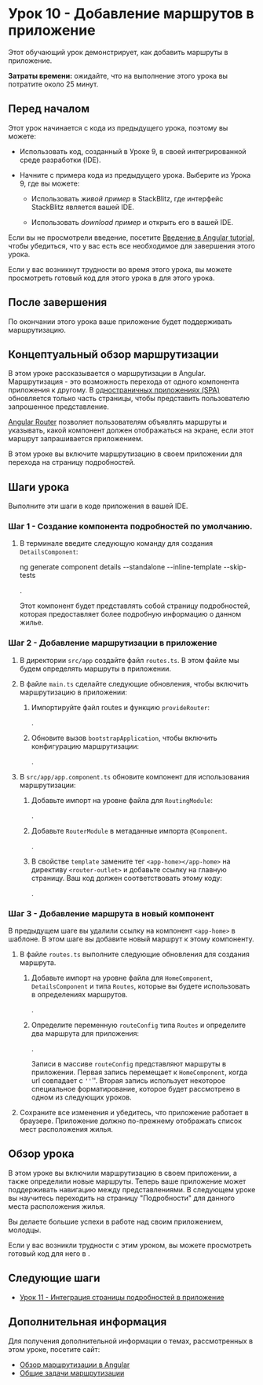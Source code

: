 # Урок 10 - Добавление маршрутов в приложение

Этот обучающий урок демонстрирует, как добавить маршруты в приложение.

**Затраты времени:** ожидайте, что на выполнение этого урока вы потратите около 25 минут.

## Перед началом

Этот урок начинается с кода из предыдущего урока, поэтому вы можете:

-   Использовать код, созданный в Уроке 9, в своей интегрированной среде разработки (IDE).

-   Начните с примера кода из предыдущего урока. Выберите <live-example name="first-app-lesson-09"></live-example> из Урока 9, где вы можете:

    -   Использовать _живой пример_ в StackBlitz, где интерфейс StackBlitz является вашей IDE.

    -   Использовать _download пример_ и открыть его в вашей IDE.

Если вы не просмотрели введение, посетите [Введение в Angular tutorial](first-app.md), чтобы убедиться, что у вас есть все необходимое для завершения этого урока.

Если у вас возникнут трудности во время этого урока, вы можете просмотреть готовый код для этого урока в <live-example></live-example> для этого урока.

## После завершения

По окончании этого урока ваше приложение будет поддерживать маршрутизацию.

## Концептуальный обзор маршрутизации

<!-- markdownLint-disable MD001 -->

В этом уроке рассказывается о маршрутизации в Angular. Маршрутизация - это возможность перехода от одного компонента приложения к другому. В [одностраничных приложениях (SPA)](router-tutorial.md#using-angular-routes-in-a-single-page-application) обновляется только часть страницы, чтобы представить пользователю запрошенное представление.

[Angular Router](router-tutorial.md) позволяет пользователям объявлять маршруты и указывать, какой компонент должен отображаться на экране, если этот маршрут запрашивается приложением.

В этом уроке вы включите маршрутизацию в своем приложении для перехода на страницу подробностей.

## Шаги урока

Выполните эти шаги в коде приложения в вашей IDE.

### Шаг 1 - Создание компонента подробностей по умолчанию.

1. В терминале введите следующую команду для создания `DetailsComponent`:

    <code-example format="shell" language="shell">

    ng generate component details --standalone --inline-template --skip-tests

    </code-example>.

    Этот компонент будет представлять собой страницу подробностей, которая предоставляет более подробную информацию о данном жилье.

### Шаг 2 - Добавление маршрутизации в приложение

1.  В директории `src/app` создайте файл `routes.ts`. В этом файле мы будем определять маршруты в приложении.

1.  В файле `main.ts` сделайте следующие обновления, чтобы включить маршрутизацию в приложении:

    1.  Импортируйте файл routes и функцию `provideRouter`:

        <code-example header="Import routing details in src/main.ts" path="first-app-lesson-10/src/main.ts" region="add-router-imports"></code-example>.

    1.  Обновите вызов `bootstrapApplication`, чтобы включить конфигурацию маршрутизации:

        <code-example header="Add router configuration in src/main.ts" path="first-app-lesson-10/src/main.ts" region="add-router-config"></code-example>.

1.  В `src/app/app.component.ts` обновите компонент для использования маршрутизации:

    1.  Добавьте импорт на уровне файла для `RoutingModule`:

        <code-example header="Import RouterModule in src/app/app.component.ts" path="first-app-lesson-10/src/app/app.component.ts" region="import-router-module"></code-example>.

    1.  Добавьте `RouterModule` в метаданные импорта `@Component`.

        <code-example header="Import RouterModule in src/app/app.component.ts" path="first-app-lesson-10/src/app/app.component.ts" region="import-router-module-deco"></code-example>.

    1.  В свойстве `template` замените тег `<app-home></app-home>` на директиву `<router-outlet>` и добавьте ссылку на главную страницу. Ваш код должен соответствовать этому коду:

        <code-example header="Add router-outlet in src/app/app.component.ts" path="first-app-lesson-10/src/app/app/app.component.ts" region="add-router-outlet"></code-example>.

### Шаг 3 - Добавление маршрута в новый компонент

В предыдущем шаге вы удалили ссылку на компонент `<app-home>` в шаблоне. В этом шаге вы добавите новый маршрут к этому компоненту.

1.  В файле `routes.ts` выполните следующие обновления для создания маршрута.

    1.  Добавьте импорт на уровне файла для `HomeComponent`, `DetailsComponent` и типа `Routes`, которые вы будете использовать в определениях маршрутов.

        <code-example header="Import components and Routes" path="first-app-lesson-10/src/app/routes.ts" region="import-routes-components"></code-example>.

    1.  Определите переменную `routeConfig` типа `Routes` и определите два маршрута для приложения:

        <code-example header="Add routes to the app" path="first-app-lesson-10/src/app/routes.ts" region="define-app-routes"></code-example>.

        Записи в массиве `routeConfig` представляют маршруты в приложении. Первая запись перемещает к `HomeComponent`, когда url совпадает с `''`''. Вторая запись использует некоторое специальное форматирование, которое будет рассмотрено в одном из следующих уроков.

1.  Сохраните все изменения и убедитесь, что приложение работает в браузере. Приложение должно по-прежнему отображать список мест расположения жилья.

## Обзор урока

В этом уроке вы включили маршрутизацию в своем приложении, а также определили новые маршруты. Теперь ваше приложение может поддерживать навигацию между представлениями. В следующем уроке вы научитесь переходить на страницу "Подробности" для данного места расположения жилья.

Вы делаете большие успехи в работе над своим приложением, молодцы.

Если у вас возникли трудности с этим уроком, вы можете просмотреть готовый код для него в <live-example></live-example>.

## Следующие шаги

-   [Урок 11 - Интеграция страницы подробностей в приложение](first-app-lesson-11.md)

## Дополнительная информация

Для получения дополнительной информации о темах, рассмотренных в этом уроке, посетите сайт:

<!-- vale Angular.Google_WordListSuggestions = NO -->

-   [Обзор маршрутизации в Angular](routing-overview.md)
-   [Общие задачи маршрутизации](router.md)
